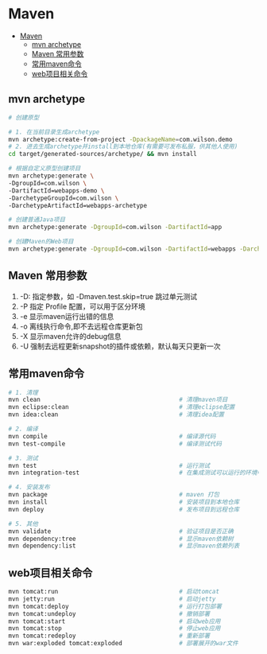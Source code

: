 # Maven

- [Maven](#maven)
  - [mvn archetype](#mvn-archetype)
  - [Maven 常用参数](#maven-常用参数)
  - [常用maven命令](#常用maven命令)
  - [web项目相关命令](#web项目相关命令)

## mvn archetype

```sh
# 创建原型

# 1. 在当前目录生成archetype
mvn archetype:create-from-project -DpackageName=com.wilson.demo
# 2. 进去生成archetype并install到本地仓库(有需要可发布私服，供其他人使用)
cd target/generated-sources/archetype/ && mvn install

# 根据自定义原型创建项目
mvn archetype:generate \
-DgroupId=com.wilson \ 
-DartifactId=webapps-demo \
-DarchetypeGroupId=com.wilson \
-DarchetypeArtifactId=webapps-archetype 

# 创建普通Java项目
mvn archetype:generate -DgroupId=com.wilson -DartifactId=app

# 创建Maven的Web项目
mvn archetype:generate -DgroupId=com.wilson -DartifactId=webapps -DarchetypeArtifactId=maven-archetype-webapp
```

## Maven 常用参数

1. -D: 指定参数，如 -Dmaven.test.skip=true 跳过单元测试
2. -P 指定 Profile 配置，可以用于区分环境
4. -e 显示maven运行出错的信息
5. -o 离线执行命令,即不去远程仓库更新包
6. -X 显示maven允许的debug信息
7. -U 强制去远程更新snapshot的插件或依赖，默认每天只更新一次


## 常用maven命令

```sh
# 1. 清理
mvn clean                                       # 清理maven项目
mvn eclipse:clean                               # 清理eclipse配置
mvn idea:clean                                  # 清理idea配置

# 2. 编译
mvn compile                                     # 编译源代码
mvn test-compile                                # 编译测试代码

# 3. 测试
mvn test                                        # 运行测试
mvn integration-test                            # 在集成测试可以运行的环境中处理和发布包

# 4. 安装发布
mvn package                                     # maven 打包
mvn install                                     # 安装项目到本地仓库
mvn deploy                                      # 发布项目到远程仓库

# 5. 其他
mvn validate                                    # 验证项目是否正确
mvn dependency:tree                             # 显示maven依赖树
mvn dependency:list                             # 显示maven依赖列表
```

## web项目相关命令

```sh
mvn tomcat:run                                  # 启动tomcat
mvn jetty:run                                   # 启动jetty
mvn tomcat:deploy                               # 运行打包部署
mvn tomcat:undeploy                             # 撤销部署
mvn tomcat:start                                # 启动web应用
mvn tomcat:stop                                 # 停止web应用
mvn tomcat:redeploy                             # 重新部署
mvn war:exploded tomcat:exploded                # 部署展开的war文件
```